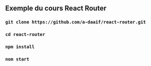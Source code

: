 ## Exemple du cours React Router

### `git clone https://github.com/a-daaif/react-router.git`

### `cd react-router`

### `npm install`

### `nom start`

